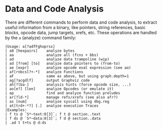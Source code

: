 # Data and Code Analysis

There are different commands to perform data and code analysis, to extract useful information from a binary, like pointers, string references, basic blocks, opcode data, jump targets, xrefs, etc.
These operations are handled by the `a` (analyze) command family:

    |Usage: a[?adfFghoprsx]
    | a8 [hexpairs]    analyze bytes
    | aa               analyze all (fcns + bbs)
    | ad               analyze data trampoline (wip)
    | ad [from] [to]   analyze data pointers to (from-to)
    | ae [expr]        analyze opcode eval expression (see ao)
    | af[rnbcsl?+-*]   analyze Functions
    | aF               same as above, but using graph.depth=1
    | ag[?acgdlf]      output Graphviz code
    | ah[?lba-]        analysis hints (force opcode size, ...)
    | ao[e?] [len]     analyze Opcodes (or emulate it)
    | ap               find and analyze function preludes
    | ar[?ld-*]        manage refs/xrefs (see also afr?)
    | as [num]         analyze syscall using dbg.reg
    | at[trd+-*?] [.]  analyze execution Traces
    |Examples:
    | f ts @ `S*~text:0[3]`; f t @ section..text
    | f ds @ `S*~data:0[3]`; f d @ section..data
    | .ad t t+ts @ d:ds
